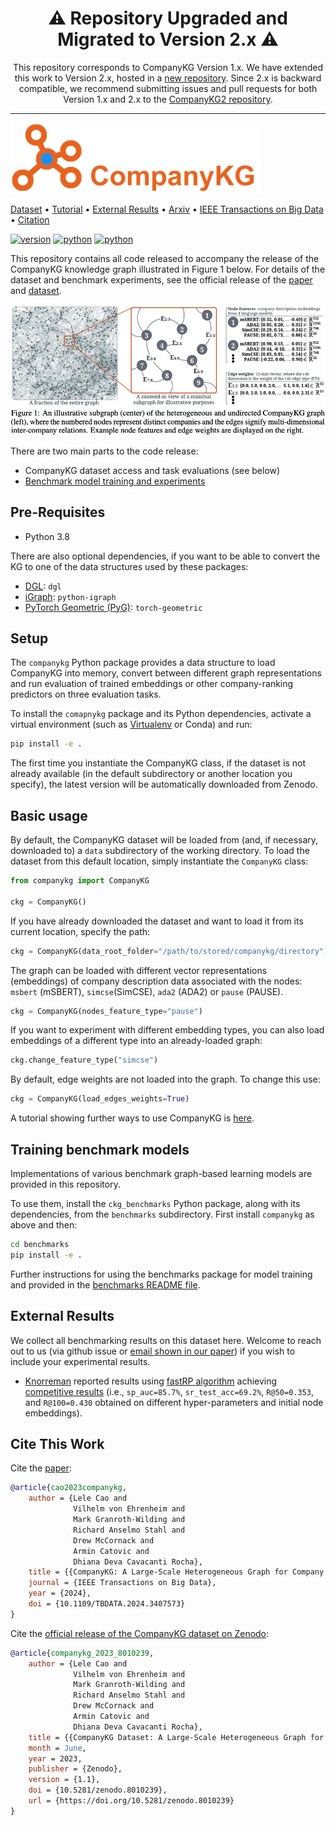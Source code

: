 <div align="center">
  <h1>⚠️ Repository Upgraded and Migrated to Version 2.x ⚠️</h1>
  <p>This repository corresponds to CompanyKG Version 1.x. We have extended this work to Version 2.x, hosted in a <a href="https://github.com/llcresearch/CompanyKG2">new repository</a>. Since 2.x is backward compatible, we recommend submitting issues and pull requests for both Version 1.x and 2.x to the <a href="https://github.com/llcresearch/CompanyKG2">CompanyKG2 repository</a>.</p>
</div>

---

![CompanyKG Logo](./picture/logo_400x113.png)

<div>
<p align="left">
  <a href="https://zenodo.org/record/8010239">Dataset</a> •
  <a href="https://github.com/EQTPartners/CompanyKG/blob/main/tutorials/tutorial.ipynb">Tutorial</a> •
  <a href="#external-results">External Results</a> •
  <a href="https://arxiv.org/abs/2306.10649">Arxiv</a> •
  <a href="https://ieeexplore.ieee.org/document/10542411">IEEE Transactions on Big Data</a> •
  <a href="#cite-this-work">Citation</a> 
</p>

</div>

[![version](https://img.shields.io/badge/Version-v1.1-green)](https://github.com/EQTPartners/CompanyKG/releases/tag/1.1)
[![python](https://img.shields.io/badge/Python-3.8-yellow)](https://www.python.org/doc/versions/)
[![python](https://img.shields.io/badge/Motherbrain-Research-orange)](https://motherbrain.ai/)

This repository contains all code released to accompany the release of the CompanyKG
knowledge graph illustrated in Figure 1 below. 
For details of the dataset and benchmark experiments, see the official release of the [paper](https://arxiv.org/abs/2306.10649) and [dataset](https://zenodo.org/record/8010239).

![CompanyKG Illustration](./picture/companykg_illustration.png)

There are two main parts to the code release:
* CompanyKG dataset access and task evaluations (see below)
* [Benchmark model training and experiments](./benchmarks/README.md)



## Pre-Requisites

* Python 3.8

There are also optional dependencies, if you want to be able to convert the KG
to one of the data structures used by these packages:

* [DGL](https://pypi.org/project/dgl/): `dgl`
* [iGraph](https://pypi.org/project/python-igraph/): `python-igraph`
* [PyTorch Geometric (PyG)](https://pypi.org/project/torch-geometric/): `torch-geometric`


## Setup

The `companykg` Python package provides a data structure to load CompanyKG into memory,
convert between different graph representations and run evaluation of trained embeddings
or other company-ranking predictors on three evaluation tasks.

To install the `comapnykg` package and its Python dependencies, activate a virtual 
environment (such as [Virtualenv](https://github.com/pyenv/pyenv-virtualenv) or Conda) and run:

```bash
pip install -e .
```

The first time you instantiate the CompanyKG class, if the dataset is not already available
(in the default subdirectory or another location you specify), the latest version will be automatically
downloaded from Zenodo.


## Basic usage

By default, the CompanyKG dataset will be loaded from (and, if necessary, downloaded to) 
a `data` subdirectory of the working directory. To load the dataset from this default location,
simply instantiate the `CompanyKG` class:
```python
from companykg import CompanyKG

ckg = CompanyKG()
```

If you have already downloaded the dataset and want to
load it from its current location, specify the path:
```python
ckg = CompanyKG(data_root_folder="/path/to/stored/companykg/directory")
```

The graph can be loaded with different vector representations (embeddings) of
company description data associated with the nodes: `msbert` (mSBERT), `simcse`(SimCSE), 
`ada2` (ADA2) or `pause` (PAUSE).

```python
ckg = CompanyKG(nodes_feature_type="pause")
```

If you want to experiment with different embedding types, you can also load embeddings
of a different type into an already-loaded graph:

```python
ckg.change_feature_type("simcse")
```

By default, edge weights are not loaded into the graph. To change this use:
```python
ckg = CompanyKG(load_edges_weights=True)
```


A tutorial showing further ways to use CompanyKG is [here](./tutorials/tutorial.ipynb).


## Training benchmark models

Implementations of various benchmark graph-based learning models are provided in this repository.

To use them, install the `ckg_benchmarks` Python package, along with its dependencies, from the
`benchmarks` subdirectory. First install `companykg` as above and then:

```bash
cd benchmarks
pip install -e .
```

Further instructions for using the benchmarks package for model training and provided in
the [benchmarks README file](./benchmarks/README.md).


## External Results
We collect all benchmarking results on this dataset here. Welcome to reach out to us (via github issue or [email shown in our paper](https://arxiv.org/pdf/2306.10649.pdf)) if you wish to include your experimental results.
- [Knorreman](https://github.com/Knorreman/fastRP) reported results using [fastRP algorithm](https://arxiv.org/pdf/1908.11512.pdf) achieving [competitive results](https://github.com/EQTPartners/CompanyKG/issues/1#issuecomment-1749707045) (i.e., `sp_auc=85.7%`, `sr_test_acc=69.2%`, `R@50=0.353`, and `R@100=0.430` obtained on different hyper-parameters and initial node embeddings).


## Cite This Work

Cite the [paper](https://arxiv.org/abs/2306.10649):
```bibtex
@article{cao2023companykg,
    author = {Lele Cao and
              Vilhelm von Ehrenheim and
              Mark Granroth-Wilding and
              Richard Anselmo Stahl and
              Drew McCornack and
              Armin Catovic and
              Dhiana Deva Cavacanti Rocha},
    title = {{CompanyKG: A Large-Scale Heterogeneous Graph for Company Similarity Quantification}},
    journal = {IEEE Transactions on Big Data},
    year = {2024},
    doi = {10.1109/TBDATA.2024.3407573}
}
```

Cite the [official release of the CompanyKG dataset on Zenodo](https://zenodo.org/record/8010239):
```bibtex
@article{companykg_2023_8010239,
    author = {Lele Cao and
              Vilhelm von Ehrenheim and
              Mark Granroth-Wilding and
              Richard Anselmo Stahl and
              Drew McCornack and
              Armin Catovic and
              Dhiana Deva Cavacanti Rocha},
    title = {{CompanyKG Dataset: A Large-Scale Heterogeneous Graph for Company Similarity Quantification}},
    month = June,
    year = 2023,
    publisher = {Zenodo},
    version = {1.1},
    doi = {10.5281/zenodo.8010239},
    url = {https://doi.org/10.5281/zenodo.8010239}
}
```
